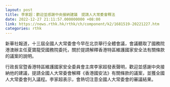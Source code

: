 ```yaml
---
layout: post
title: 李家超：歡迎並感謝中央接納建議　提請人大常委會釋法
date: 2022-12-27 21:11:57.000000000 +08:00
link: https://news.rthk.hk/rthk/ch/component/k2/1681519-20221227.htm
categories: rthk
---
```


新華社報道，十三屆全國人大常委會今早在北京舉行全體會議，會議聽取了國務院港澳辦主任夏寶龍受國務院委托，關於提請解釋香港特區維護國家安全法有關條款的議案的說明。

行政長官暨香港特區維護國家安全委員會主席李家超發表聲明，歡迎並感謝中央接納他的建議，提請全國人大常委會解釋《香港國安法》有關條款的議案，並獲全國人大常委會列入議程。李家超表示，會熱切注意全國人大常委會的審議結果。
